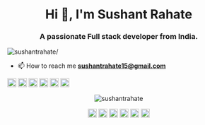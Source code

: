 <h1 align="center">Hi 👋, I'm Sushant Rahate</h1>
<h3 align="center">A passionate Full stack developer from India.</h3>
<p align="left"> <img src=https://komarev.com/ghpvc/?username=sushantrahate alt=sushantrahate/> </p>

- 📫 How to reach me **sushantrahate15@gmail.com**

<p align="left"><img src=https://konpa.github.io/devicon/devicon.git/icons/angularjs/angularjs-original.svg alt=angularjs width="20" height="20"/> <img src=https://konpa.github.io/devicon/devicon.git/icons/electron/electron-original.svg alt=electron width="20" height="20"/> <img src=https://konpa.github.io/devicon/devicon.git/icons/javascript/javascript-original.svg alt=javascript width="20" height="20"/> <img src=https://konpa.github.io/devicon/devicon.git/icons/typescript/typescript-original.svg alt=typescript width="20" height="20"/> <img src=https://konpa.github.io/devicon/devicon.git/icons/mongodb/mongodb-original-wordmark.svg alt=mongodb width="20" height="20"/> <img src=https://konpa.github.io/devicon/devicon.git/icons/nodejs/nodejs-original-wordmark.svg alt=nodejs width="20" height="20"/></p><p align="center"> <img src=https://github-readme-stats.vercel.app/api?username=sushantrahate&show_icons=true alt=sushantrahate /> </p>

<p align="center">
<a href=https://codepen.io/sushantrahate target="blank"><img align="center" src=https://cdn.jsdelivr.net/npm/simple-icons@3.0.1/icons/codepen.svg alt="sushantrahate" height="20" width="20" /></a>
<a href=https://dev.to/sushantrahate target="blank"><img align="center" src=https://cdn.jsdelivr.net/npm/simple-icons@3.0.1/icons/dev-dot-to.svg alt="sushantrahate" height="20" width="20" /></a>
<a href=https://twitter.com/sushantrahate target="blank"><img align="center" src=https://cdn.jsdelivr.net/npm/simple-icons@3.0.1/icons/twitter.svg alt="sushantrahate" height="20" width="20" /></a>
<a href=https://linkedin.com/in/sushantrahate target="blank"><img align="center" src=https://cdn.jsdelivr.net/npm/simple-icons@3.0.1/icons/linkedin.svg alt="sushantrahate" height="20" width="20" /></a>
<a href=https://fb.com/sushantrahate target="blank"><img align="center" src=https://cdn.jsdelivr.net/npm/simple-icons@3.0.1/icons/facebook.svg alt="sushantrahate" height="20" width="20" /></a>
<a href=https://instagram.com/sushantrahate target="blank"><img align="center" src=https://cdn.jsdelivr.net/npm/simple-icons@3.0.1/icons/instagram.svg alt="sushantrahate" height="20" width="20" /></a>
</p>
